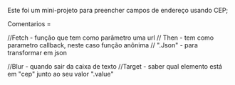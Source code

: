 Este foi um mini-projeto para preencher campos de endereço usando CEP;



Comentarios =

//Fetch - função que tem como parâmetro uma url
// Then - tem como parametro callback, neste caso função anônima
// ".Json" - para transformar em json

//Blur - quando sair da caixa de texto
//Target - saber qual elemento está em "cep" junto ao seu valor ".value"
